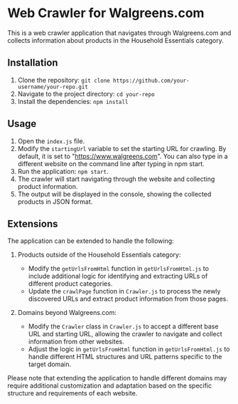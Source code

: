 # Web Crawler for Walgreens.com

This is a web crawler application that navigates through Walgreens.com and collects information about products in the Household Essentials category.

## Installation

1. Clone the repository: `git clone https://github.com/your-username/your-repo.git`
2. Navigate to the project directory: `cd your-repo`
3. Install the dependencies: `npm install`

## Usage

1. Open the `index.js` file.
2. Modify the `startingUrl` variable to set the starting URL for crawling. By default, it is set to "https://www.walgreens.com". You can also type in a different website on the command line after typing in npm start.
3. Run the application: `npm start`.
4. The crawler will start navigating through the website and collecting product information.
5. The output will be displayed in the console, showing the collected products in JSON format.

## Extensions

The application can be extended to handle the following:

1. Products outside of the Household Essentials category:

   - Modify the `getUrlsFromHtml` function in `getUrlsFromHtml.js` to include additional logic for identifying and extracting URLs of different product categories.
   - Update the `crawlPage` function in `Crawler.js` to process the newly discovered URLs and extract product information from those pages.

2. Domains beyond Walgreens.com:
   - Modify the `Crawler` class in `Crawler.js` to accept a different base URL and starting URL, allowing the crawler to navigate and collect information from other websites.
   - Adjust the logic in `getUrlsFromHtml` function in `getUrlsFromHtml.js` to handle different HTML structures and URL patterns specific to the target domain.

Please note that extending the application to handle different domains may require additional customization and adaptation based on the specific structure and requirements of each website.
